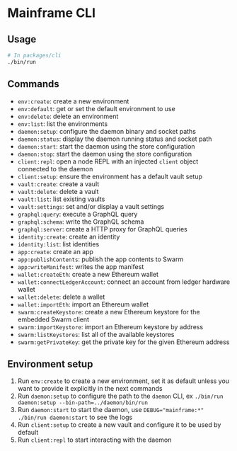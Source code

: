 # Mainframe CLI

## Usage

```sh
# In packages/cli
./bin/run
```

## Commands

- `env:create`: create a new environment
- `env:default`: get or set the default environment to use
- `env:delete`: delete an environment
- `env:list`: list the environments
- `daemon:setup`: configure the daemon binary and socket paths
- `daemon:status`: display the daemon running status and socket path
- `daemon:start`: start the daemon using the store configuration
- `daemon:stop`: start the daemon using the store configuration
- `client:repl`: open a node REPL with an injected `client` object connected to the daemon
- `client:setup`: ensure the environment has a default vault setup
- `vault:create`: create a vault
- `vault:delete`: delete a vault
- `vault:list`: list existing vaults
- `vault:settings`: set and/or display a vault settings
- `graphql:query`: execute a GraphQL query
- `graphql:schema`: write the GraphQL schema
- `graphql:server`: create a HTTP proxy for GraphQL queries
- `identity:create`: create an identity
- `identity:list`: list identities
- `app:create`: create an app
- `app:publishContents`: publish the app contents to Swarm
- `app:writeManifest`: writes the app manifest
- `wallet:createEth`: create a new Ethereum wallet
- `wallet:connectLedgerAccount`: connect an account from ledger hardware wallet
- `wallet:delete`: delete a wallet
- `wallet:importEth`: import an Ethereum wallet
- `swarm:createKeystore`: create a new Ethereum keystore for the embedded Swarm client
- `swarm:importKeystore`: import an Ethereum keystore by address
- `swarm:listKeystores`: list all of the available keystores
- `swarm:getPrivateKey`: get the private key for the given Ethereum address

## Environment setup

1.  Run `env:create` to create a new environment, set it as default unless you want to provide it explicitly in the next commands
1.  Run `daemon:setup` to configure the path to the `daemon` CLI, ex `./bin/run daemon:setup --bin-path=../daemon/bin/run`
1.  Run `daemon:start` to start the daemon, use `DEBUG="mainframe:*" ./bin/run daemon:start` to see the logs
1.  Run `client:setup` to create a new vault and configure it to be used by default
1.  Run `client:repl` to start interacting with the daemon
